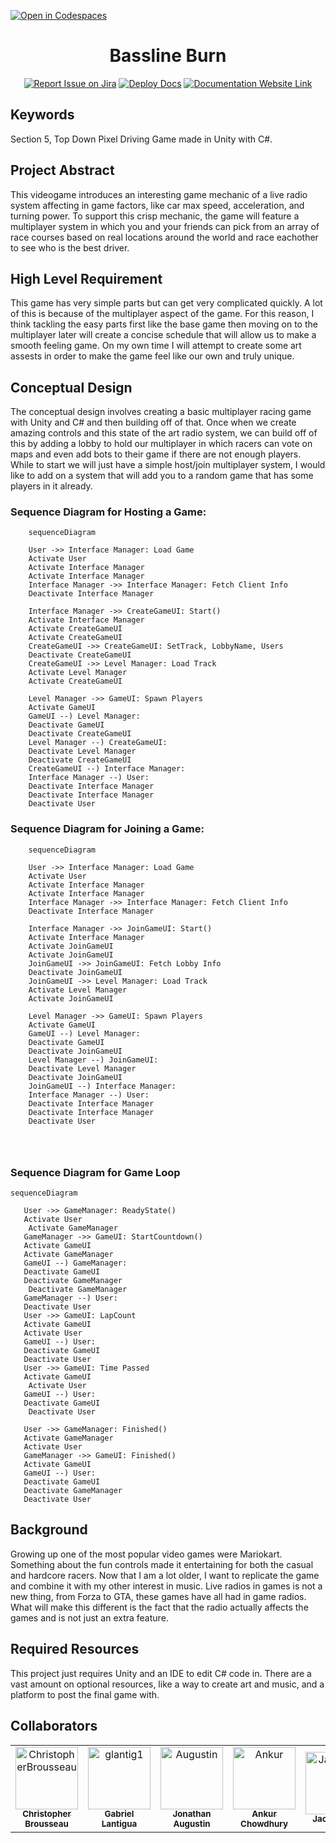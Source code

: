 [![Open in Codespaces](https://classroom.github.com/assets/launch-codespace-2972f46106e565e64193e422d61a12cf1da4916b45550586e14ef0a7c637dd04.svg)](https://classroom.github.com/open-in-codespaces?assignment_repo_id=16892546)
<div align="center">

# Bassline Burn
[![Report Issue on Jira](https://img.shields.io/badge/Report%20Issues-Jira-0052CC?style=flat&logo=jira-software)](https://temple-cis-projects-in-cs.atlassian.net/jira/software/c/projects/BASSB/issues?jql=project%20%3D%20%22BASSB%22%20ORDER%20BY%20created%20DESC)
[![Deploy Docs](https://github.com/ApplebaumIan/tu-cis-4398-docs-template/actions/workflows/deploy.yml/badge.svg)](https://github.com/cis3296f24/applebaum-final-projects-bassline-burn/actions/workflows/deploy.yml)
[![Documentation Website Link](https://img.shields.io/badge/-Documentation%20Website-brightgreen)](https://cis3296f24.github.io/applebaum-final-projects-bassline-burn/)


</div>


## Keywords

Section 5, Top Down Pixel Driving Game made in Unity with C#.

## Project Abstract

This videogame introduces an interesting game mechanic of a live radio system affecting in game factors, like car max speed, acceleration, and turning power. To support this crisp mechanic, the game will feature a multiplayer system in which you and your friends can pick from an array of race courses based on real locations around the world and race eachother to see who is the best driver.

## High Level Requirement

This game has very simple parts but can get very complicated quickly. A lot of this is because of the multiplayer aspect of the game. For this reason, I think tackling the easy parts first like the base game then moving on to the multiplayer later will create a concise schedule that will allow us to make a smooth feeling game. On my own time I will attempt to create some art assests in order to make the game feel like our own and truly unique.

## Conceptual Design

The conceptual design involves creating a basic multiplayer racing game with Unity and C# and then building off of that. Once when we create amazing controls and this state of the art radio system, we can build off of this by adding a lobby to hold our multiplayer in which racers can vote on maps and even add bots to their game if there are not enough players. While to start we will just have a simple host/join multiplayer system, I would like to add on a system that will add you to a random game that has some players in it already.


### Sequence Diagram for Hosting a Game:
```mermaid
    sequenceDiagram
    
    User ->> Interface Manager: Load Game 
    Activate User
    Activate Interface Manager
    Activate Interface Manager
    Interface Manager ->> Interface Manager: Fetch Client Info
    Deactivate Interface Manager
    
    Interface Manager ->> CreateGameUI: Start()
    Activate Interface Manager
    Activate CreateGameUI
    Activate CreateGameUI
    CreateGameUI ->> CreateGameUI: SetTrack, LobbyName, Users
    Deactivate CreateGameUI
    CreateGameUI ->> Level Manager: Load Track
    Activate Level Manager
    Activate CreateGameUI

    Level Manager ->> GameUI: Spawn Players
    Activate GameUI
    GameUI --) Level Manager: 
    Deactivate GameUI
    Deactivate CreateGameUI
    Level Manager --) CreateGameUI: 
    Deactivate Level Manager
    Deactivate CreateGameUI
    CreateGameUI --) Interface Manager: 
    Interface Manager --) User: 
    Deactivate Interface Manager
    Deactivate Interface Manager
    Deactivate User
```

### Sequence Diagram for Joining a Game:
```mermaid
    sequenceDiagram
    
    User ->> Interface Manager: Load Game 
    Activate User
    Activate Interface Manager
    Activate Interface Manager
    Interface Manager ->> Interface Manager: Fetch Client Info
    Deactivate Interface Manager
    
    Interface Manager ->> JoinGameUI: Start()
    Activate Interface Manager
    Activate JoinGameUI
    Activate JoinGameUI
    JoinGameUI ->> JoinGameUI: Fetch Lobby Info
    Deactivate JoinGameUI
    JoinGameUI ->> Level Manager: Load Track
    Activate Level Manager
    Activate JoinGameUI

    Level Manager ->> GameUI: Spawn Players
    Activate GameUI
    GameUI --) Level Manager: 
    Deactivate GameUI
    Deactivate JoinGameUI
    Level Manager --) JoinGameUI: 
    Deactivate Level Manager
    Deactivate JoinGameUI
    JoinGameUI --) Interface Manager: 
    Interface Manager --) User: 
    Deactivate Interface Manager
    Deactivate Interface Manager
    Deactivate User
   

    
```
### Sequence Diagram for Game Loop
```mermaid
sequenceDiagram
    
   User ->> GameManager: ReadyState()
   Activate User
    Activate GameManager
   GameManager ->> GameUI: StartCountdown()
   Activate GameUI
   Activate GameManager
   GameUI --) GameManager: 
   Deactivate GameUI
   Deactivate GameManager
    Deactivate GameManager
   GameManager --) User: 
   Deactivate User
   User ->> GameUI: LapCount
   Activate GameUI
   Activate User
   GameUI --) User: 
   Deactivate GameUI
   Deactivate User
   User ->> GameUI: Time Passed
   Activate GameUI
    Activate User
   GameUI --) User: 
   Deactivate GameUI
    Deactivate User

   User ->> GameManager: Finished()
   Activate GameManager
   Activate User
   GameManager ->> GameUI: Finished()
   Activate GameUI
   GameUI --) User: 
   Deactivate GameUI
   Deactivate GameManager
   Deactivate User
```
## Background

Growing up one of the most popular video games were Mariokart. Something about the fun controls made it entertaining for both the casual and hardcore racers. Now that I am a lot older, I want to replicate the game and combine it with my other interest in music. Live radios in games is not a new thing, from Forza to GTA, these games have all had in game radios. What will make this different is the fact that the radio actually affects the games and is not just an extra feature.

## Required Resources

This project just requires Unity and an IDE to edit C# code in. There are a vast amount on optional resources, like a way to create art and music, and a platform to post the final game with.

## Collaborators

[//]: # ( readme: collaborators -start )
<table>
<tr>
    <td align="center">
        <a href="https://github.com/ChristopherBrousseau">
            <img src="https://avatars.githubusercontent.com/u/156946433?s=96&v=4" width="100;" alt="ChristopherBrousseau"/>
            <br />
            <sub><b>Christopher Brousseau</b></sub>
        </a>  
    </td>
    <td align="center"> 
        <a href="https://github.com/glantig1">
            <img src="https://avatars.githubusercontent.com/u/143743234?v=4&size=64" width="100;" alt="glantig1"/>
            <br />
            <sub><b>Gabriel Lantigua</b></sub>
        </a> 
    </td>
    <td align="center"> 
        <a href="https://github.com/Random76520">
            <img src="https://avatars.githubusercontent.com/u/123013478?s=400&v=4" width="100;" alt="Augustin"/>
            <br />
            <sub><b>Jonathan Augustin</b></sub>
        </a> 
    </td>
    <td align="center"> 
        <a href="https://github.com/Gunlords">
            <img src="https://avatars.githubusercontent.com/u/180465432?v=4" width="100;" alt="Ankur"/>
            <br />
            <sub><b>Ankur Chowdhury</b></sub>
        </a> 
    </td>
    <td align="center"> 
        <a href="https://github.com/tus40499">
            <img src="https://avatars.githubusercontent.com/u/157192065?v=4" width="100;" alt="JackMartin"/>
            <br />
            <sub><b>Jack Martin</b></sub>
        </a> 
    </td>
    
    

</table>

[//]: # ( readme: collaborators -end )
